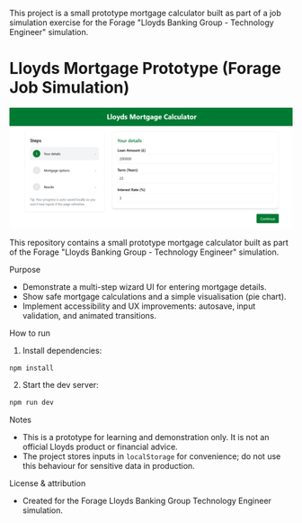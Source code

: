 This project is a small prototype mortgage calculator built as part of a job simulation exercise for the Forage "Lloyds Banking Group - Technology Engineer" simulation.
# Lloyds Mortgage Prototype (Forage Job Simulation)

![](assets/mortgage-calculator.png)


This repository contains a small prototype mortgage calculator built as part of the Forage "Lloyds Banking Group - Technology Engineer" simulation.

Purpose
- Demonstrate a multi-step wizard UI for entering mortgage details.
- Show safe mortgage calculations and a simple visualisation (pie chart).
- Implement accessibility and UX improvements: autosave, input validation, and animated transitions.

How to run
1. Install dependencies:

```powershell
npm install
```

2. Start the dev server:

```powershell
npm run dev
```

Notes
- This is a prototype for learning and demonstration only. It is not an official Lloyds product or financial advice.
- The project stores inputs in `localStorage` for convenience; do not use this behaviour for sensitive data in production.

License & attribution
- Created for the Forage Lloyds Banking Group Technology Engineer simulation.
